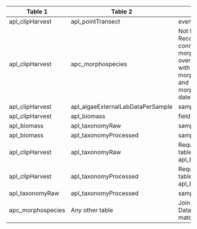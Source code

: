 |Table 1|Table 2|Join by field(s)|
|------------------------|------------------------|-------------------------------|
apl_clipHarvest|apl_pointTransect|eventID
apl_clipHarvest|apc_morphospecies|Not fully automatable: Records can be connected by siteID and morphospeciesID, and overlap of collectDate with morphospeciesCreated and morphospeciesResolved dates
apl_clipHarvest|apl_algaeExternalLabDataPerSample|sampleID
apl_clipHarvest|apl_biomass|fieldID
apl_biomass|apl_taxonomyRaw|sampleID
apl_biomass|apl_taxonomyProcessed|sampleID
apl_clipHarvest|apl_taxonomyRaw|Requires intermediate table: Join via apl_biomass table
apl_clipHarvest|apl_taxonomyProcessed|Requires intermediate table: Join via apl_biomass table
apl_taxonomyRaw|apl_taxonomyProcessed|sampleID
apc_morphospecies|Any other table|Join not recommended. Data resolution does not match other tables.
